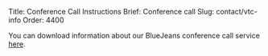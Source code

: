 Title: Conference Call Instructions
Brief: Conference call
Slug: contact/vtc-info
Order: 4400

You can download information about our BlueJeans conference call service [here](/files/bluejeans.pdf).
